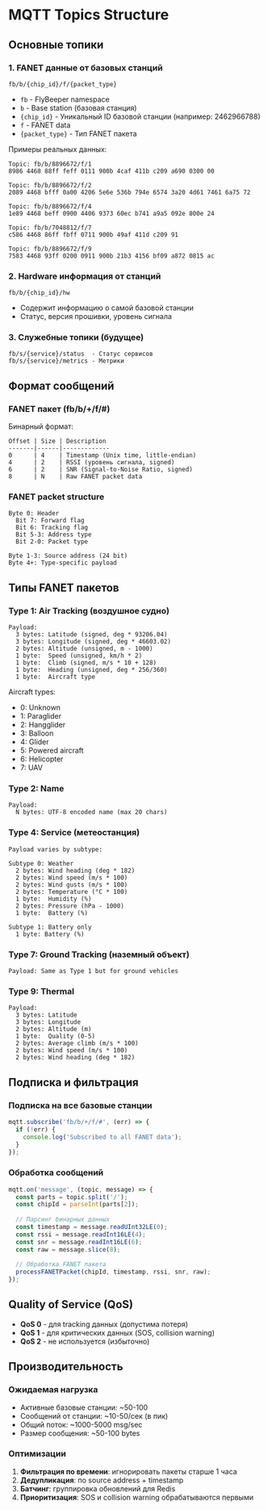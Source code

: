 # MQTT Topics Structure

## Основные топики

### 1. FANET данные от базовых станций

```
fb/b/{chip_id}/f/{packet_type}
```

- `fb` - FlyBeeper namespace
- `b` - Base station (базовая станция)
- `{chip_id}` - Уникальный ID базовой станции (например: 2462966788)
- `f` - FANET data
- `{packet_type}` - Тип FANET пакета

Примеры реальных данных:

```
Topic: fb/b/8896672/f/1
8986 4468 88ff feff 0111 900b 4caf 411b c209 a690 0300 00

Topic: fb/b/8896672/f/2
2089 4468 bfff 0a00 4206 5e6e 536b 794e 6574 3a20 4d61 7461 6a75 72

Topic: fb/b/8896672/f/4
1e89 4468 beff 0900 4406 9373 60ec b741 a9a5 092e 800e 24

Topic: fb/b/7048812/f/7
c586 4468 86ff fbff 0711 900b 49af 411d c209 91

Topic: fb/b/8896672/f/9
7583 4468 93ff 0200 0911 900b 21b3 4156 bf09 a872 0815 ac
```

### 2. Hardware информация от станций

```
fb/b/{chip_id}/hw
```

- Содержит информацию о самой базовой станции
- Статус, версия прошивки, уровень сигнала

### 3. Служебные топики (будущее)

```
fb/s/{service}/status  - Статус сервисов
fb/s/{service}/metrics - Метрики
```

## Формат сообщений

### FANET пакет (fb/b/+/f/#)

Бинарный формат:

```
Offset | Size | Description
-------|------|-------------
0      | 4    | Timestamp (Unix time, little-endian)
4      | 2    | RSSI (уровень сигнала, signed)
6      | 2    | SNR (Signal-to-Noise Ratio, signed)
8      | N    | Raw FANET packet data
```

### FANET packet structure

```
Byte 0: Header
  Bit 7: Forward flag
  Bit 6: Tracking flag  
  Bit 5-3: Address type
  Bit 2-0: Packet type

Byte 1-3: Source address (24 bit)
Byte 4+: Type-specific payload
```

## Типы FANET пакетов

### Type 1: Air Tracking (воздушное судно)

```
Payload:
  3 bytes: Latitude (signed, deg * 93206.04)
  3 bytes: Longitude (signed, deg * 46603.02)
  2 bytes: Altitude (unsigned, m - 1000)
  1 byte:  Speed (unsigned, km/h * 2)
  1 byte:  Climb (signed, m/s * 10 + 128)
  1 byte:  Heading (unsigned, deg * 256/360)
  1 byte:  Aircraft type
```

Aircraft types:
- 0: Unknown
- 1: Paraglider
- 2: Hangglider
- 3: Balloon
- 4: Glider
- 5: Powered aircraft
- 6: Helicopter
- 7: UAV

### Type 2: Name

```
Payload:
  N bytes: UTF-8 encoded name (max 20 chars)
```

### Type 4: Service (метеостанция)

```
Payload varies by subtype:

Subtype 0: Weather
  2 bytes: Wind heading (deg * 182)
  2 bytes: Wind speed (m/s * 100)
  2 bytes: Wind gusts (m/s * 100)
  2 bytes: Temperature (°C * 100)
  1 byte:  Humidity (%)
  2 bytes: Pressure (hPa - 1000)
  1 byte:  Battery (%)

Subtype 1: Battery only
  1 byte: Battery (%)
```

### Type 7: Ground Tracking (наземный объект)

```
Payload: Same as Type 1 but for ground vehicles
```

### Type 9: Thermal

```
Payload:
  3 bytes: Latitude
  3 bytes: Longitude  
  2 bytes: Altitude (m)
  1 byte:  Quality (0-5)
  2 bytes: Average climb (m/s * 100)
  2 bytes: Wind speed (m/s * 100)
  2 bytes: Wind heading (deg * 182)
```

## Подписка и фильтрация

### Подписка на все базовые станции

```javascript
mqtt.subscribe('fb/b/+/f/#', (err) => {
  if (!err) {
    console.log('Subscribed to all FANET data');
  }
});
```

### Обработка сообщений

```javascript
mqtt.on('message', (topic, message) => {
  const parts = topic.split('/');
  const chipId = parseInt(parts[2]);
  
  // Парсинг бинарных данных
  const timestamp = message.readUInt32LE(0);
  const rssi = message.readInt16LE(4);
  const snr = message.readInt16LE(6);
  const raw = message.slice(8);
  
  // Обработка FANET пакета
  processFANETPacket(chipId, timestamp, rssi, snr, raw);
});
```

## Quality of Service (QoS)

- **QoS 0** - для tracking данных (допустима потеря)
- **QoS 1** - для критических данных (SOS, collision warning)
- **QoS 2** - не используется (избыточно)

## Производительность

### Ожидаемая нагрузка

- Активные базовые станции: ~50-100
- Сообщений от станции: ~10-50/сек (в пик)
- Общий поток: ~1000-5000 msg/sec
- Размер сообщения: ~50-100 bytes

### Оптимизации

1. **Фильтрация по времени**: игнорировать пакеты старше 1 часа
2. **Дедупликация**: по source address + timestamp
3. **Батчинг**: группировка обновлений для Redis
4. **Приоритизация**: SOS и collision warning обрабатываются первыми